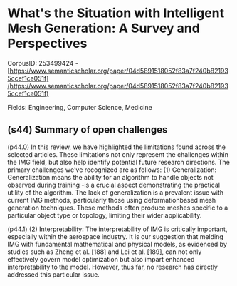 # What's the Situation with Intelligent Mesh Generation: A Survey and Perspectives

CorpusID: 253499424 - [https://www.semanticscholar.org/paper/04d5891518052f83a7f240b821935ccef1ca051f](https://www.semanticscholar.org/paper/04d5891518052f83a7f240b821935ccef1ca051f)

Fields: Engineering, Computer Science, Medicine

## (s44) Summary of open challenges
(p44.0) In this review, we have highlighted the limitations found across the selected articles. These limitations not only represent the challenges within the IMG field, but also help identify potential future research directions. The primary challenges we've recognized are as follows: (1) Generalization: Generalization means the ability for an algorithm to handle objects not observed during training -is a crucial aspect demonstrating the practical utility of the algorithm. The lack of generalization is a prevalent issue with current IMG methods, particularly those using deformationbased mesh generation techniques. These methods often produce meshes specific to a particular object type or topology, limiting their wider applicability.

(p44.1) (2) Interpretability: The interpretability of IMG is critically important, especially within the aerospace industry. It is our suggestion that melding IMG with fundamental mathematical and physical models, as evidenced by studies such as Zheng et al. [188] and Lei et al. [189], can not only effectively govern model optimization but also impart enhanced interpretability to the model. However, thus far, no research has directly addressed this particular issue.
